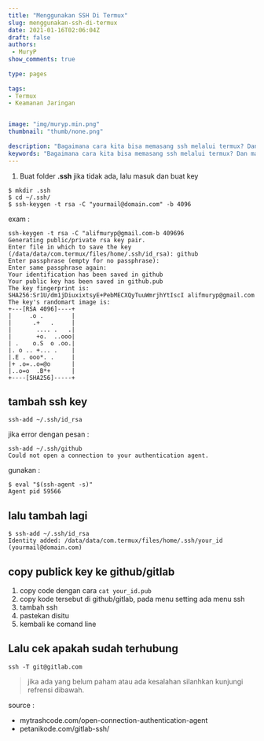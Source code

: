 ```yaml
---
title: "Menggunakan SSH Di Termux"
slug: menggunakan-ssh-di-termux
date: 2021-01-16T02:06:04Z
draft: false 
authors:
 - MuryP
show_comments: true 
 
type: pages 
 
tags: 
- Termux
- Keamanan Jaringan


image: "img/muryp.min.png" 
thumbnail: "thumb/none.png" 
 
description: "Bagaimana cara kita bisa memasang ssh melalui termux? Dan manfaatnya apa?" 
keywords: "Bagaimana cara kita bisa memasang ssh melalui termux? Dan manfaatnya apa?" 
--- 
```

1. Buat folder **.ssh** jika tidak ada, lalu masuk dan buat key
```
$ mkdir .ssh
$ cd ~/.ssh/
$ ssh-keygen -t rsa -C "yourmail@domain.com" -b 4096
```

exam :
```
ssh-keygen -t rsa -C "alifmuryp@gmail.com-b 409696
Generating public/private rsa key pair.
Enter file in which to save the key (/data/data/com.termux/files/home/.ssh/id_rsa): github
Enter passphrase (empty for no passphrase):
Enter same passphrase again:
Your identification has been saved in github
Your public key has been saved in github.pub
The key fingerprint is:
SHA256:Sr1U/dm1jDiuxixtsyE+PebMECXQyTuuWmrjhYtIscI alifmuryp@gmail.com
The key's randomart image is:
+---[RSA 4096]----+
|     .o .        |
|      .+   .     |
|       .... .   .|
|       +o.  ..ooo|
| .    o.S  o .oo.|
|. o .. +... .    |
|.E . ooo*. .     |
|+ .o=..o=@o      |
|..o=o  .B*+      |
+----[SHA256]-----+
```

## tambah ssh key
```
ssh-add ~/.ssh/id_rsa 
```

jika error dengan pesan :
```
ssh-add ~/.ssh/github
Could not open a connection to your authentication agent.
```
gunakan :
```
$ eval "$(ssh-agent -s)"
Agent pid 59566
```
## lalu tambah lagi

```
$ ssh-add ~/.ssh/id_rsa
Identity added: /data/data/com.termux/files/home/.ssh/your_id (yourmail@domain.com)
```
## copy publick key ke github/gitlab 
1. copy code dengan cara ``` cat your_id.pub ```
2. copy kode tersebut di github/gitlab, pada menu setting ada menu ssh 
3. tambah ssh 
4. pastekan disitu
5. kembali ke comand line

## Lalu cek apakah sudah terhubung
```
ssh -T git@gitlab.com 
```

> jika ada yang belum paham atau ada kesalahan silanhkan kunjungi refrensi dibawah.

source :
- mytrashcode.com/open-connection-authentication-agent
- petanikode.com/gitlab-ssh/
